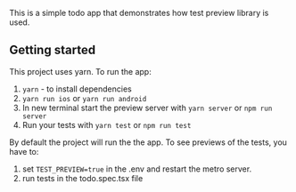 This is a simple todo app that demonstrates how test preview library is used.

## Getting started
This project uses yarn. To run the app:
1. `yarn` - to install dependencies
2. `yarn run ios` or `yarn run android`
3. In new terminal start the preview server with `yarn server` or `npm run server`
4. Run your tests with `yarn test` or `npm run test`

By default the project will run the the app. To see previews of the tests, you have to:
1. set `TEST_PREVIEW=true` in the .env and restart the metro server.
2. run tests in the todo.spec.tsx file